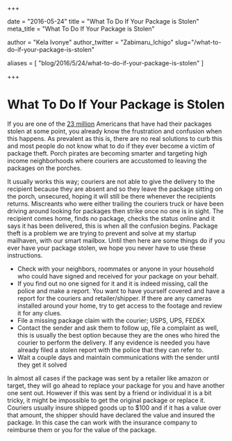 +++

date = "2016-05-24"
title = "What To Do If Your Package is Stolen"
meta_title = "What To Do If Your Package is Stolen"

author = "Kela Ivonye"
author_twitter = "Zabimaru_Ichigo"
slug="/what-to-do-if-your-package-is-stolen"


aliases = [
 "blog/2016/5/24/what-to-do-if-your-package-is-stolen"
]

+++

# What To Do If Your Package is Stolen

If you are one of the [23 million](https://medium.com/@Kela/the-rise-of-porch-pirates-da9629f01b43) Americans that have had their packages stolen at some point, you already know the frustration and confusion when this happens. As prevalent as this is, there are no real solutions to curb this and most people do not know what to do if they ever become a victim of package theft. Porch pirates are becoming smarter and targeting high income neighborhoods where couriers are accustomed to leaving the packages on the porches.

It usually works this way; couriers are not able to give the delivery to the recipient because they are absent and so they leave the package sitting on the porch, unsecured, hoping it will still be there whenever the recipients returns. Miscreants who were either trailing the couriers truck or have been driving around looking for packages then strike once no one is in sight. The recipient comes home, finds no package, checks the status online and it says it has been delivered, this is when all the confusion begins. Package theft is a problem we are trying to prevent and solve at my startup mailhaven, with our smart mailbox. Until then here are some things do if you ever have your package stolen, we hope you never have to use these instructions.

* Check with your neighbors, roommates or anyone in your household who could have signed and received for your package on your behalf.
* If you find out no one signed for it and it is indeed missing, call the police and make a report. You want to have yourself covered and have a report for the couriers and retailer/shipper. If there are any cameras installed around your home, try to get access to the footage and review it for any clues.
* File a missing package claim with the courier; USPS, UPS, FEDEX
* Contact the sender and ask them to follow up, file a complaint as well, this is usually the best option because they are the ones who hired the courier to perform the delivery. If any evidence is needed you have already filed a stolen report with the police that they can refer to.
* Wait a couple days and maintain communications with the sender until they get it solved

In almost all cases if the package was sent by a retailer like amazon or target, they will go ahead to replace your package for you and have another one sent out. However if this was sent by a friend or individual it is a bit tricky, it might be impossible to get the original package or replace it. Couriers usually insure shipped goods up to $100 and if it has a value over that amount, the shipper should have declared the value and insured the package. In this case the can work with the insurance company to reimburse them or you for the value of the package.
